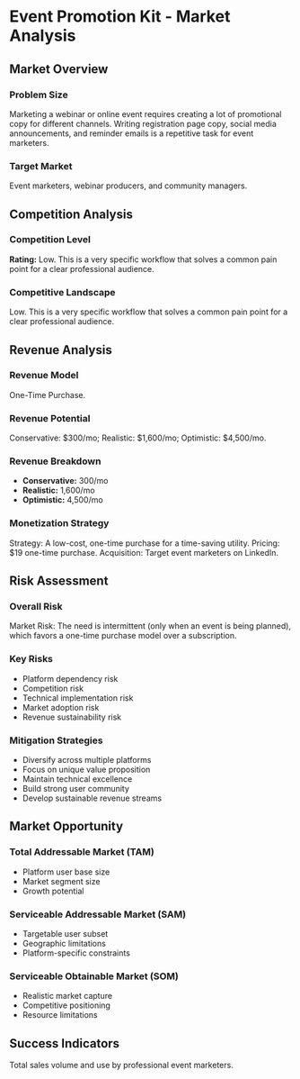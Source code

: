 # Event Promotion Kit - Market Analysis

## Market Overview

### Problem Size
Marketing a webinar or online event requires creating a lot of promotional copy for different channels. Writing registration page copy, social media announcements, and reminder emails is a repetitive task for event marketers.

### Target Market
Event marketers, webinar producers, and community managers.

## Competition Analysis

### Competition Level
**Rating:** Low. This is a very specific workflow that solves a common pain point for a clear professional audience.

### Competitive Landscape
Low. This is a very specific workflow that solves a common pain point for a clear professional audience.

## Revenue Analysis

### Revenue Model
One-Time Purchase.

### Revenue Potential
Conservative: $300/mo; Realistic: $1,600/mo; Optimistic: $4,500/mo.

### Revenue Breakdown
- **Conservative:** 300/mo
- **Realistic:** 1,600/mo
- **Optimistic:** 4,500/mo

### Monetization Strategy
Strategy: A low-cost, one-time purchase for a time-saving utility. Pricing: $19 one-time purchase. Acquisition: Target event marketers on LinkedIn.

## Risk Assessment

### Overall Risk
Market Risk: The need is intermittent (only when an event is being planned), which favors a one-time purchase model over a subscription.

### Key Risks
- Platform dependency risk
- Competition risk
- Technical implementation risk
- Market adoption risk
- Revenue sustainability risk

### Mitigation Strategies
- Diversify across multiple platforms
- Focus on unique value proposition
- Maintain technical excellence
- Build strong user community
- Develop sustainable revenue streams

## Market Opportunity

### Total Addressable Market (TAM)
- Platform user base size
- Market segment size
- Growth potential

### Serviceable Addressable Market (SAM)
- Targetable user subset
- Geographic limitations
- Platform-specific constraints

### Serviceable Obtainable Market (SOM)
- Realistic market capture
- Competitive positioning
- Resource limitations

## Success Indicators
Total sales volume and use by professional event marketers.
